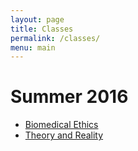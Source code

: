 ```yaml
---
layout: page
title: Classes
permalink: /classes/
menu: main
---
```


# Summer 2016

* [Biomedical Ethics](./biomed)
* [Theory and Reality](./theory_reality)
